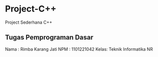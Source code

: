 # Project-C++
Project Sederhana C++
## Tugas Pemprograman Dasar
Nama : Rimba Karang Jati
NPM  : 1101221042
Kelas: Teknik Informatika NR
